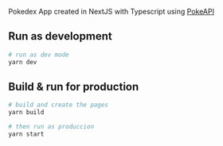 Pokedex App created in NextJS with Typescript using [PokeAPI](https://pokeapi.co/)

## Run as development

```bash
# run as dev mode
yarn dev
```

## Build & run for production

```bash
# build and create the pages
yarn build

# then run as produccion
yarn start
```
